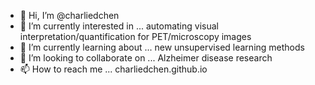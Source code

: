 - 👋 Hi, I’m @charliedchen
- 👀 I’m currently interested in ... automating visual interpretation/quantification for PET/microscopy images
- 🌱 I’m currently learning about ... new unsupervised learning methods
- 💞️ I’m looking to collaborate on ... Alzheimer disease research
- 📫 How to reach me ... charliedchen.github.io

<!---
charliedchen/charliedchen is a ✨ special ✨ repository because its `README.md` (this file) appears on your GitHub profile.
You can click the Preview link to take a look at your changes.
--->
